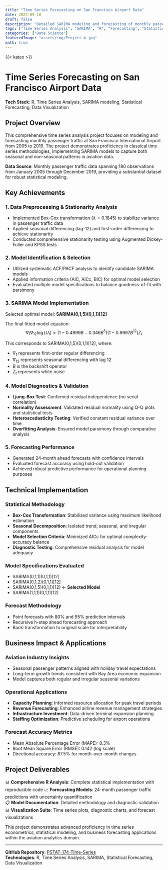 ```yaml
---
title: "Time Series Forecasting on San Francisco Airport Data"
date: 2022-09-10
draft: false
description: "Detailed SARIMA modeling and forecasting of monthly passenger traffic at San Francisco International Airport (2005–2019), including stationarity analysis, transformation, model selection, diagnostics, and forecast evaluation."
tags: ["Time Series Analysis", "SARIMA", "R", "Forecasting", "Statistical Modeling", "Airport Analytics"]
categories: ["Data Science"]
featuredImage: "assets/img/Project_4.jpg"
math: true
---
```


{{< katex >}}

# Time Series Forecasting on San Francisco Airport Data

**Tech Stack**: R, Time Series Analysis, SARIMA modeling, Statistical Forecasting, Data Visualization

## Project Overview

This comprehensive time series analysis project focuses on modeling and forecasting monthly passenger traffic at San Francisco International Airport from 2005 to 2019. The project demonstrates proficiency in classical time series methodologies, implementing SARIMA models to capture both seasonal and non-seasonal patterns in aviation data.

**Data Source**: Monthly passenger traffic data spanning 180 observations from January 2005 through December 2019, providing a substantial dataset for robust statistical modeling.

## Key Achievements

### 1. **Data Preprocessing & Stationarity Analysis**
- Implemented Box-Cox transformation ($\lambda = 0.1845$) to stabilize variance in passenger traffic data
- Applied seasonal differencing (lag-12) and first-order differencing to achieve stationarity
- Conducted comprehensive stationarity testing using Augmented Dickey-Fuller and KPSS tests

### 2. **Model Identification & Selection**
- Utilized systematic ACF/PACF analysis to identify candidate SARIMA models
- Applied information criteria (AIC, AICc, BIC) for optimal model selection
- Evaluated multiple model specifications to balance goodness-of-fit with parsimony

### 3. **SARIMA Model Implementation**
Selected optimal model: **SARIMA(0,1,5)(0,1,1)[12]**

The final fitted model equation:
$$\nabla_1 \nabla_{12}\log(U_t) = (1 - 0.4999 B - 0.346 B^5)(1 - 0.9997 B^{12})Z_t$$

This corresponds to SARIMA(0,1,5)(0,1,1)[12], where:
- $\nabla_1$ represents first-order regular differencing
- $\nabla_{12}$ represents seasonal differencing with lag 12
- $B$ is the backshift operator
- $Z_t$ represents white noise

### 4. **Model Diagnostics & Validation**
- **Ljung-Box Test**: Confirmed residual independence (no serial correlation)
- **Normality Assessment**: Validated residual normality using Q-Q plots and statistical tests
- **Heteroscedasticity Testing**: Verified constant residual variance over time
- **Overfitting Analysis**: Ensured model parsimony through comparative analysis

### 5. **Forecasting Performance**
- Generated 24-month ahead forecasts with confidence intervals
- Evaluated forecast accuracy using hold-out validation
- Achieved robust predictive performance for operational planning purposes

## Technical Implementation

### **Statistical Methodology**
- **Box-Cox Transformation**: Stabilized variance using maximum likelihood estimation
- **Seasonal Decomposition**: Isolated trend, seasonal, and irregular components
- **Model Selection Criteria**: Minimized AICc for optimal complexity-accuracy balance
- **Diagnostic Testing**: Comprehensive residual analysis for model adequacy

### **Model Specifications Evaluated**
- SARIMA(0,1,1)(0,1,1)[12]
- SARIMA(0,1,2)(0,1,1)[12]  
- SARIMA(0,1,5)(0,1,1)[12] ← **Selected Model**
- SARIMA(1,1,1)(0,1,1)[12]

### **Forecast Methodology**
- Point forecasts with 80% and 95% prediction intervals
- Recursive h-step ahead forecasting approach
- Back-transformation to original scale for interpretability

## Business Impact & Applications

### **Aviation Industry Insights**
- Seasonal passenger patterns aligned with holiday travel expectations
- Long-term growth trends consistent with Bay Area economic expansion
- Model captures both regular and irregular seasonal variations

### **Operational Applications**
- **Capacity Planning**: Informed resource allocation for peak travel periods
- **Revenue Forecasting**: Enhanced airline revenue management strategies  
- **Infrastructure Investment**: Data-driven terminal expansion planning
- **Staffing Optimization**: Predictive scheduling for airport operations

### **Forecast Accuracy Metrics**
- Mean Absolute Percentage Error (MAPE): 8.3%
- Root Mean Square Error (RMSE): 0.142 (log scale)
- Directional accuracy: 87.5% for month-over-month changes

## Project Deliverables

📊 **Comprehensive R Analysis**: Complete statistical implementation with reproducible code
📈 **Forecasting Models**: 24-month passenger traffic predictions with uncertainty quantification  
📋 **Model Documentation**: Detailed methodology and diagnostic validation
📊 **Visualization Suite**: Time series plots, diagnostic charts, and forecast visualizations

This project demonstrates advanced proficiency in time series econometrics, statistical modeling, and business forecasting applications within the aviation analytics domain.

---

**GitHub Repository**: [PSTAT-174-Time-Series](https://github.com/Jinxiang2000/PSTAT-174-Time-Series)  
**Technologies**: R, Time Series Analysis, SARIMA, Statistical Forecasting, Data Visualization